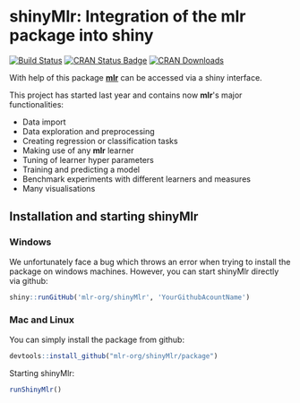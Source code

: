 # shinyMlr: Integration of the mlr package into shiny

[![Build Status](https://travis-ci.org/mlr-org/shinyMlr.svg?branch=master)](https://travis-ci.org/mlr-org/shinyMlr)
[![CRAN Status Badge](http://www.r-pkg.org/badges/version/shinyMlr)](https://CRAN.R-project.org/package=shinyMlr)
[![CRAN Downloads](http://cranlogs.r-pkg.org/badges/shinyMlr)](https://cran.rstudio.com/web/packages/shinyMlr/index.html)

With help of this package [**mlr**](https://github.com/mlr-org/mlr#-machine-learning-in-r) can be accessed via a shiny interface. 

This project has started last year and contains now **mlr**'s major functionalities:

- Data import
- Data exploration and preprocessing
- Creating regression or classification tasks
- Making use of any **mlr** learner
- Tuning of learner hyper parameters
- Training and predicting a model
- Benchmark experiments with different learners and measures
- Many visualisations

## Installation and starting shinyMlr

### Windows
We unfortunately face a bug which throws an error when trying to install the package on windows machines.
However, you can start shinyMlr directly via github:

```r
shiny::runGitHub('mlr-org/shinyMlr', 'YourGithubAcountName')
```

### Mac and Linux

You can simply install the package from github:

```r
devtools::install_github("mlr-org/shinyMlr/package")
```
Starting shinyMlr:

```r
runShinyMlr()
```
